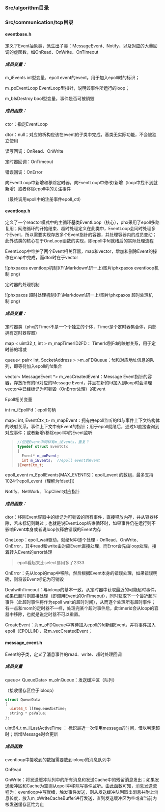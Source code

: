 ### Src/algorithm目录





### Src/communication/tcp目录

#### eventbase.h

定义了Event抽象类，派生出子类：MessageEvent、Notify，以及对应的大量回调的虚函数，如OnRead、OnWrite、OnTimeout

##### 成员变量：

m_iEvents int型变量，epoll event的event，用于加入epoll时的标识；

m_poEventLoop EventLoop型指针，说明该事件所运行的loop；

m_bIsDestroy bool型变量，事件是否可被销毁

##### 成员函数：

ctor：指定EventLoop

dtor：null；对应的析构应该在event的子类中完成，基类无实际功能，不会被独立使用

读写回调：OnRead、OnWrite

定时器回调：OnTimeout

错误回调：OnError

向EventLoop中新增和移除定时器，向EventLoop中修改/新增（loop中找不到就新增）或者移除epoll中的关注事件

（最终调用epoll中的注册事件epoll_ctl）



#### eventloop.h

定义了一个reactor模式中的主循环基类EventLoop（核心），phx采用了epoll多路复用；网络循环的开始结束、超时处理定义在此类中，EventLoop会同时处理多个Event，所以需要实现存放多个Event指针的容器，并处理容器内的成员变动；此外该类的核心在于OneLoop函数的实现，即epoll中fd就绪后的实际处理流程

EventLoop中维护了两个Event相关容器，map和vector，增加和删除Event的操作在map中完成，而dtor时在于vector

![phxpaxos eventloop机制](F:\Markdown\研一上\图片\phxpaxos eventloop机制.png)





定时器的处理机制

![phxpaxos 超时处理机制](F:\Markdown\研一上\图片\phxpaxos 超时处理机制.png)

##### 成员变量：

定时器类（phx的Timer不是一个个独立的个体，Timer是个定时器集合体，内部拥有定时器容器）

map < uint32_t, int > m_mapTimerID2FD： TimerId到Fd的映射关系，用于定时器的增减

queue< pair< int, SocketAddress  > >m_oFDQueue：fd和对应地址信息的队列，即等待加入epoll的fd集合

vector< MessageEvent *> m_vecCreatedEvent：Message Event指针的容器，存放所有的fd对应的Message Event，并且在新的fd加入到loop时会清理vector中已经标记为可销毁（OnError处理）的Event

Epoll相关变量

int m_iEpollFd：epoll句柄

map< int, EventCtx_t> m_mapEvent：拥有由epoll监听的fd与事件上下文结构体的映射关系，事件上下文中有Event的指针；用于epoll就绪后，通过fd直接查询到对应事件；或者新增/移除epoll中的Event监听

> ```c++
> //但是Event中同样有m_iEvents，重复？
> typedef struct EventCtx
> {
>   Event* m_poEvent;	
>   int m_iEvents;	//epoll event的event
> }EventCtx_t;
> ```

epoll_event m_EpollEvents[MAX_EVENTS]：epoll_event 的数组，最多支持1024个epoll_event（理解为fdset[]）



Notify、NetWork、TcpClient对应指针

##### 成员函数：

dtor：移除Event容器中的标记为可销毁的所有事件，直接释放内存，并从容器移除，若未标记则跳过；也就是说EventLoop结束循环时，如果事件仍在运行则不影响Event本身或者说loop仅释放错误的Event内存

OneLoop：epoll_wait驱动，就绪fd中逐个处理 - OnRead、OnWrite、OnError，其中read和write由对应Event直接处理，而Error会先由loop处理，接着转入Event的error处理

> epoll看起来比select易用多了2333

OnError：先从loop的map中移除，然后根据Event本身的错误处理，如果错误明确，则将该Event标记为可销毁

DealwithTimeout：与ioloop的基本一致，从定时器中获取最近的可能超时事件，如果已超时则直接处理（即调用Event的OnTimeout），同时获取下一个最近超时事件（此超时事件将作为epoll wait的超时时间），从而逐个处理所有超时事件；有一点和mom的定时器不一样，处理完某个超时事件后，此timerid会从loop的容器中移除，也就是说定时器不可以重置。

CreateEvent：为m_oFDQueue中等待加入epoll的fd新建Event，并将事件加入epoll（EPOLLIN），及m_vecCreatedEvent；

#### message_event.h

Event的子类，定义了消息事件的read、write、超时处理回调

##### 成员变量

queue< QueueData> m_oInQueue：发送缓冲区（队列）

（接收缓存区位于ioloop）

```C++
struct QueueData
{
  uint64_t llEnqueueAbsTime;
  string * psValue;
};
```

uint64_t m_llLastActiveTime ： 标识最近一次使用message的时间，借以判定超时；新增Message时会更新





##### 成员函数

eventloop中接收到的数据需要放到ioloop的消息队列中

OnRead

OnWrite：将发送缓冲队列中的所有消息和发送Cache中的残留消息发出；如果发送缓冲区和Cache为空则从epoll中移除写事件监听。由此函数可知，消息发送流程为：eventloop中写就绪，触发事件发送，则从发送缓冲队列取出消息并附上消息长度，放入m_oWriteCacheBuffer进行发送，直到发送缓冲区为空或者当前内核发送缓存区忙为止


